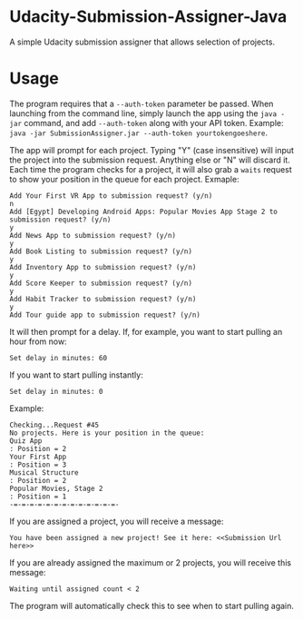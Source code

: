 # Udacity-Submission-Assigner-Java
A simple Udacity submission assigner that allows selection of projects.

# Usage
The program requires that a `--auth-token` parameter be passed. When launching from the command line, simply launch the app using the `java -jar` command, and add `--auth-token` along with your API token. Example: `java -jar SubmissionAssigner.jar --auth-token yourtokengoeshere`.

The app will prompt for each project. Typing "Y" (case insensitive) will input the project into the submission request. Anything else or "N" will discard it. Each time the program checks for a project, it will also grab a `waits` request to show your position in the queue for each project.
Exmaple:
```
Add Your First VR App to submission request? (y/n)
n
Add [Egypt] Developing Android Apps: Popular Movies App Stage 2 to submission request? (y/n)
y
Add News App to submission request? (y/n)
y
Add Book Listing to submission request? (y/n)
y
Add Inventory App to submission request? (y/n)
y
Add Score Keeper to submission request? (y/n)
y
Add Habit Tracker to submission request? (y/n)
y
Add Tour guide app to submission request? (y/n)
```

It will then prompt for a delay. If, for example, you want to start pulling an hour from now:
```
Set delay in minutes: 60
```

If you want to start pulling instantly:
```
Set delay in minutes: 0
```

Example:
```
Checking...Request #45
No projects. Here is your position in the queue:
Quiz App                                                                   : Position = 2
Your First App                                                             : Position = 3
Musical Structure                                                          : Position = 2
Popular Movies, Stage 2                                                    : Position = 1
-=-=-=-=-=-=-=-=-=-=-=-=-=-
```

If you are assigned a project, you will receive a message:
```
You have been assigned a new project! See it here: <<Submission Url here>>
```

If you are already assigned the maximum or 2 projects, you will receive this message:
```
Waiting until assigned count < 2
```
The program will automatically check this to see when to start pulling again.
